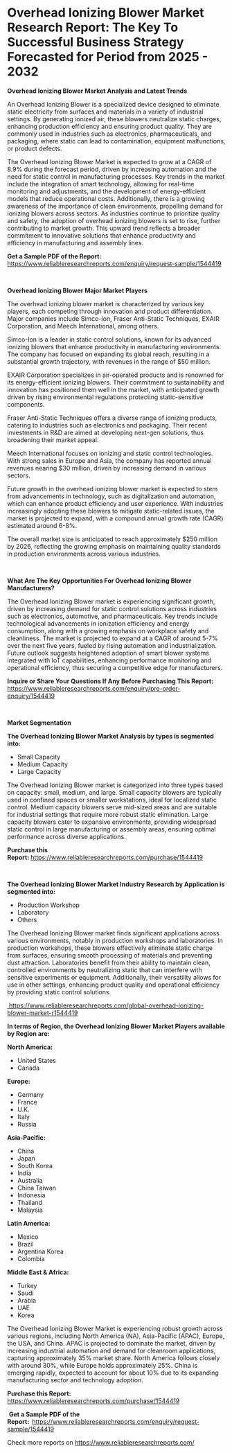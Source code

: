 <p><h1>Overhead Ionizing Blower Market Research Report: The Key To Successful Business Strategy Forecasted for Period from 2025 - 2032</h1></p><p><strong>Overhead Ionizing Blower Market Analysis and Latest Trends</strong></p>
<p><p>An Overhead Ionizing Blower is a specialized device designed to eliminate static electricity from surfaces and materials in a variety of industrial settings. By generating ionized air, these blowers neutralize static charges, enhancing production efficiency and ensuring product quality. They are commonly used in industries such as electronics, pharmaceuticals, and packaging, where static can lead to contamination, equipment malfunctions, or product defects.</p><p>The Overhead Ionizing Blower Market is expected to grow at a CAGR of 8.9% during the forecast period, driven by increasing automation and the need for static control in manufacturing processes. Key trends in the market include the integration of smart technology, allowing for real-time monitoring and adjustments, and the development of energy-efficient models that reduce operational costs. Additionally, there is a growing awareness of the importance of clean environments, propelling demand for ionizing blowers across sectors. As industries continue to prioritize quality and safety, the adoption of overhead ionizing blowers is set to rise, further contributing to market growth. This upward trend reflects a broader commitment to innovative solutions that enhance productivity and efficiency in manufacturing and assembly lines.</p></p>
<p><strong>Get a Sample PDF of the Report:&nbsp;</strong> <a href="https://www.reliableresearchreports.com/enquiry/request-sample/1544419?utm_campaign=2647&utm_medium=2&utm_source=Github&utm_content=ia&utm_term=27022025&utm_id=overhead-ionizing-blower">https://www.reliableresearchreports.com/enquiry/request-sample/1544419</a></p>
<p>&nbsp;</p>
<p><strong>Overhead Ionizing Blower Major Market Players</strong></p>
<p><p>The overhead ionizing blower market is characterized by various key players, each competing through innovation and product differentiation. Major companies include Simco-Ion, Fraser Anti-Static Techniques, EXAIR Corporation, and Meech International, among others.</p><p>Simco-Ion is a leader in static control solutions, known for its advanced ionizing blowers that enhance productivity in manufacturing environments. The company has focused on expanding its global reach, resulting in a substantial growth trajectory, with revenues in the range of $50 million.</p><p>EXAIR Corporation specializes in air-operated products and is renowned for its energy-efficient ionizing blowers. Their commitment to sustainability and innovation has positioned them well in the market, with anticipated growth driven by rising environmental regulations protecting static-sensitive components.</p><p>Fraser Anti-Static Techniques offers a diverse range of ionizing products, catering to industries such as electronics and packaging. Their recent investments in R&D are aimed at developing next-gen solutions, thus broadening their market appeal.</p><p>Meech International focuses on ionizing and static control technologies. With strong sales in Europe and Asia, the company has reported annual revenues nearing $30 million, driven by increasing demand in various sectors.</p><p>Future growth in the overhead ionizing blower market is expected to stem from advancements in technology, such as digitalization and automation, which can enhance product efficiency and user experience. With industries increasingly adopting these blowers to mitigate static-related issues, the market is projected to expand, with a compound annual growth rate (CAGR) estimated around 6-8%.</p><p>The overall market size is anticipated to reach approximately $250 million by 2026, reflecting the growing emphasis on maintaining quality standards in production environments across various industries.</p></p>
<p>&nbsp;</p>
<p><strong>What Are The Key Opportunities For Overhead Ionizing Blower Manufacturers?</strong></p>
<p><p>The Overhead Ionizing Blower market is experiencing significant growth, driven by increasing demand for static control solutions across industries such as electronics, automotive, and pharmaceuticals. Key trends include technological advancements in ionization efficiency and energy consumption, along with a growing emphasis on workplace safety and cleanliness. The market is projected to expand at a CAGR of around 5-7% over the next five years, fueled by rising automation and industrialization. Future outlook suggests heightened adoption of smart blower systems integrated with IoT capabilities, enhancing performance monitoring and operational efficiency, thus securing a competitive edge for manufacturers.</p></p>
<p><strong>Inquire or Share Your Questions If Any Before Purchasing This Report:</strong> <a href="https://www.reliableresearchreports.com/enquiry/pre-order-enquiry/1544419?utm_campaign=2647&utm_medium=2&utm_source=Github&utm_content=ia&utm_term=27022025&utm_id=overhead-ionizing-blower">https://www.reliableresearchreports.com/enquiry/pre-order-enquiry/1544419</a></p>
<p>&nbsp;</p>
<p><strong>Market Segmentation</strong></p>
<p><strong>The Overhead Ionizing Blower Market Analysis by types is segmented into:</strong></p>
<p><ul><li>Small Capacity</li><li>Medium Capacity</li><li>Large Capacity</li></ul></p>
<p><p>The Overhead Ionizing Blower market is categorized into three types based on capacity: small, medium, and large. Small capacity blowers are typically used in confined spaces or smaller workstations, ideal for localized static control. Medium capacity blowers serve mid-sized areas and are suitable for industrial settings that require more robust static elimination. Large capacity blowers cater to expansive environments, providing widespread static control in large manufacturing or assembly areas, ensuring optimal performance across diverse applications.</p></p>
<p><strong>Purchase this Report:&nbsp;</strong><a href="https://www.reliableresearchreports.com/purchase/1544419?utm_campaign=2647&utm_medium=2&utm_source=Github&utm_content=ia&utm_term=27022025&utm_id=overhead-ionizing-blower">https://www.reliableresearchreports.com/purchase/1544419</a></p>
<p>&nbsp;</p>
<p><strong>The Overhead Ionizing Blower Market Industry Research by Application is segmented into:</strong></p>
<p><ul><li>Production Workshop</li><li>Laboratory</li><li>Others</li></ul></p>
<p><p>The Overhead Ionizing Blower market finds significant applications across various environments, notably in production workshops and laboratories. In production workshops, these blowers effectively eliminate static charge from surfaces, ensuring smooth processing of materials and preventing dust attraction. Laboratories benefit from their ability to maintain clean, controlled environments by neutralizing static that can interfere with sensitive experiments or equipment. Additionally, their versatility allows for use in other settings, enhancing product quality and operational efficiency by providing static control solutions.</p></p>
<p><a href="https://www.reliableresearchreports.com/global-overhead-ionizing-blower-market-r1544419?utm_campaign=2647&utm_medium=2&utm_source=Github&utm_content=ia&utm_term=27022025&utm_id=overhead-ionizing-blower">&nbsp;https://www.reliableresearchreports.com/global-overhead-ionizing-blower-market-r1544419</a></p>
<p><strong>In terms of Region, the Overhead Ionizing Blower Market Players available by Region are:</strong></p>
<p>
    <p> <strong> North America: </strong>
        <ul>
            <li>United States</li>
            <li>Canada</li>
        </ul>
        </p> 
    <p> <strong> Europe: </strong>
        <ul>
            <li>Germany</li>
            <li>France</li>
            <li>U.K.</li>
            <li>Italy</li>
            <li>Russia</li>
        </ul>
        </p> 
    <p> <strong> Asia-Pacific: </strong>
        <ul>
            <li>China</li>
            <li>Japan</li>
            <li>South Korea</li>
            <li>India</li>
            <li>Australia</li>
            <li>China Taiwan</li>
            <li>Indonesia</li>
            <li>Thailand</li>
            <li>Malaysia</li>
        </ul>
        </p> 
    <p> <strong> Latin America: </strong>
        <ul>
            <li>Mexico</li>
            <li>Brazil</li>
            <li>Argentina Korea</li>
            <li>Colombia</li>
        </ul>
        </p> 
    <p> <strong> Middle East & Africa: </strong>
        <ul>
            <li>Turkey</li>
            <li>Saudi</li>
            <li>Arabia</li>
            <li>UAE</li>
            <li>Korea</li>
        </ul>
    </p>
    </p>
<p><p>The Overhead Ionizing Blower Market is experiencing robust growth across various regions, including North America (NA), Asia-Pacific (APAC), Europe, the USA, and China. APAC is projected to dominate the market, driven by increasing industrial automation and demand for cleanroom applications, capturing approximately 35% market share. North America follows closely with around 30%, while Europe holds approximately 25%. China is emerging rapidly, expected to account for about 10% due to its expanding manufacturing sector and technology adoption.</p></p>
<p><strong>Purchase this Report: </strong><a href="https://www.reliableresearchreports.com/purchase/1544419?utm_campaign=2647&utm_medium=2&utm_source=Github&utm_content=ia&utm_term=27022025&utm_id=overhead-ionizing-blower">https://www.reliableresearchreports.com/purchase/1544419</a></p>
<p>&nbsp;<strong>Get a Sample PDF of the Report:&nbsp;&nbsp;</strong><a href="https://www.reliableresearchreports.com/enquiry/request-sample/1544419?utm_campaign=2647&utm_medium=2&utm_source=Github&utm_content=ia&utm_term=27022025&utm_id=overhead-ionizing-blower">https://www.reliableresearchreports.com/enquiry/request-sample/1544419</a></p>
<p><strong></strong></p>
<p>Check more reports on <a href="https://www.reliableresearchreports.com/?utm_campaign=2647&utm_medium=2&utm_source=Github&utm_content=ia&utm_term=27022025&utm_id=overhead-ionizing-blower">https://www.reliableresearchreports.com/</a></p>